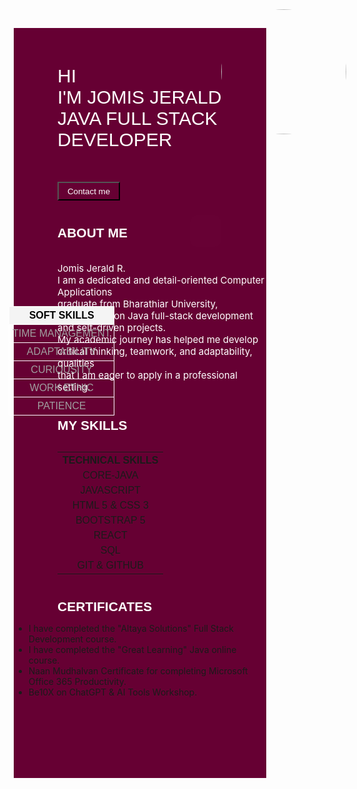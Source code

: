 <!DOCTYPE html>
<html lang="en">
<head>
    <meta charset="UTF-8">
    <meta name="viewport" content="width=device-width, initial-scale=1.0">
    <title>Portfolio</title>
    <link rel="website icon" type="img" href="https://encrypted-tbn0.gstatic.com/images?q=tbn:ANd9GcQbwoTi3LRMJuwXsZkbPVoC0LXxtPe2gnRybA&s">
    <link rel="preconnect" href="https://fonts.googleapis.com">
<link rel="preconnect" href="https://fonts.gstatic.com" crossorigin>
<link href="https://fonts.googleapis.com/css2?family=Protest+Guerrilla&display=swap" rel="stylesheet" >
<link rel="preconnect" href="https://fonts.googleapis.com">
<link rel="preconnect" href="https://fonts.gstatic.com" crossorigin>
<link href="https://fonts.googleapis.com/css2?family=Ubuntu:ital,wght@0,300;0,400;0,500;0,700;1,300;1,400;1,500;1,700&display=swap" rel="stylesheet">
    <style>
        *{
            box-sizing: border-box;
            margin: 0px;
            padding: 0px;
        }
        .All{
            background-color: #660033;
            height: 1200px;
        }
        .name{
            color: white;
            font-family:'Protest Guerrilla',sans-serif;
            padding-left: 70px;
            padding-top: 60px;
            font-size:30px;
        }
        .bt{
            background-color:#660033 ;
            color: white;
            width: 100px;
            height: 30px;
            margin-top:20px ;
            margin-left:70px ;
        }
        .bt:hover{
            cursor: pointer;
            color: black;
        }
        .tit{
            color: white;
            font-family: 'Ubuntu', sans-serif;
            margin-top:40px ;
            margin-left: 70px;
        }
        .about{
            color: white;
            font-size: 15px;
            padding-left: 70px;
            padding-top: 20px;
        }
        .tit1{
            font-family: 'Ubuntu', sans-serif;
            color: white;
        }
        .skills-table {
    border-collapse: collapse;
    text-align: center;
    font-family: 'Ubuntu', sans-serif;
    margin-left: 70px;
    margin-top: 30px;

}

.skills-table th, .skills-table td {
    border: 1px solid white;
    padding: 5px;
    color:#A0A0A0;
    ;
}

.skills-table th {
    background-color: #f4f4f4;
    color: black;
}
.soft{
    border-collapse: collapse;
    text-align: center;
    font-family: 'Ubuntu', sans-serif;
    margin-left: 70px;
    margin-top: 30px;
    position: absolute;
    left: 200px;
    top: 495px;
}
.soft th, .soft td {
    border: 1px solid white;
    padding: 5px;
    color: #A0A0A0;
}
.soft th {
    background-color: #f4f4f4;
    color: black;
}
.soft td:hover{
    background-color: black;
    cursor: pointer;
}
.skills-table td:hover{
    background-color: black;
    cursor: pointer;
}
.cert{
color: white;
font-family: 'Ubuntu', sans-serif;
margin-left: 70px;
margin-top: 40px;
}


.custom-bullets li {
    position: relative;
    padding-left: 70px; 
    margin-bottom: 10px;
    margin-top: 20px;
    color:#A0A0A0;
}

.custom-bullets li::before {
    content: "✔️";
    position: absolute;
    left: 40px;
    font-size: 18px; 
}
.ime{
    position: absolute;
    top: 50px;
    right:  150px;
    z-index: 1;
}
.anime{
    width: 50px;
    height: 50px;
    background-color: white;
    position: absolute;
    border-radius: 20%;
    top: 380px;
    right: 350px;
    animation-name: ani;
    animation-duration: 3s;
    animation-iteration-count: infinite;
    animation-timing-function: linear;
}
@keyframes ani{
0%{top: 380px;right: 350px;background-color: #660033;}
100%{top: 330px;right: 300px}

}
    </style>
</head>
<body>
    <div class="All">
    <p class="name">HI <br>
                    I'M JOMIS JERALD <br>
                    JAVA FULL STACK DEVELOPER
    </p>
 <a href="https://wa.me/qr/EPAC3M6P7ML7G1"> <button class="bt">Contact me</button></a>
    <h2 class="tit">ABOUT ME</h2>
    <p class="about">
        Jomis Jerald R.<br>
        I am a dedicated and detail-oriented Computer Applications <br> graduate from Bharathiar University,<br> with a focus on Java full-stack development and self-driven projects. <br> My academic journey has helped me develop <br> critical thinking, teamwork, and adaptability, qualities <br> that I am eager to apply in a professional setting.
      </p>
      <h2 class="tit 1">MY SKILLS</h2>
      <table class="skills-table">
        <tr>
            <th>TECHNICAL SKILLS</th>
        </tr>
        <tr>
            <td>CORE-JAVA</td>
        </tr>
        <tr>
            <td>JAVASCRIPT</td>
        </tr>
        <tr>
            <td>HTML 5 & CSS 3</td>
        </tr>
        <tr>
            <td>BOOTSTRAP 5</td>
        </tr>
        <tr>
            <td>REACT</td>
        </tr>
        <tr>
            <td>SQL</td>
        </tr>
        <tr>
            <td>GIT & GITHUB</td>
        </tr>
    </table>
    <table class="soft">
            <tr>
                <th>SOFT SKILLS</th>
            </tr>
            <tr>
                <td>TIME MANAGEMENT</td>
            </tr>
            <tr>
                <td>ADAPTABILITY</td>
            </tr>
            <tr>
                <td>CURIOUSITY</td>
            </tr>
            <tr>
                <td>WORK ETHIC</td>
            </tr>
            <tr>
                <td>PATIENCE</td>
            </tr>
    </table>
    <h2 class="cert">CERTIFICATES</h2>
    <ul class="custom-bullets">
        <li>I have completed the "Altaya Solutions" Full Stack Development course.</li>
        <li>I have completed the "Great Learning" Java online course.</li>
        <li>Naan Mudhalvan Certificate for completing Microsoft Office 365 Productivity.</li>
        <li>Be10X on ChatGPT & AI Tools Workshop.</li>
    </ul>
    <div class="ime"><img style="border-radius: 50%; width: 200px;height: 200px;" src="\e2a7efa8-47be-4590-a0c4-24bd0b5e779e (1).jfif " alt=""> </div>
    <div class="anime"></div>
    </div>
</body>
</html>
